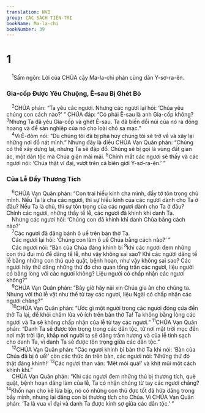```yaml
---
translation: NVB
group: CÁC SÁCH TIÊN-TRI
bookName: Ma-la-chi 
bookNumber: 39
---
```


<div class="title"><h1>1</h1></div>
<span class="verse ma_1_1"> <sup>1</sup>Sấm ngôn: Lời của CHÚA cậy Ma-la-chi phán cùng dân Y-sơ-ra-ên. <br/></span>
<div class="title"><h3>Gia-cốp Được Yêu Chuộng, Ê-sau Bị Ghét Bỏ </h3></div>
<span class="verse ma_1_2"> <sup>2</sup>CHÚA phán: “Ta yêu các ngươi. Nhưng các ngươi lại hỏi: ‘Chúa yêu chúng con cách nào?’ ” CHÚA đáp: “Có phải Ê-sau là anh Gia-cốp không? </span>
<span class="verse ma_1_3"><sup>3</sup>Nhưng Ta đã yêu Gia-cốp và ghét Ê-sau. Ta đã biến đổi núi của nó ra đồng hoang và để sản nghiệp của nó cho loài chó sa mạc.” <br/></span>
<span class="verse ma_1_4"> <sup>4</sup>Vì Ê-đôm nói: “Dù chúng tôi đã bị phá hủy chúng tôi sẽ trở về và xây lại những nơi đổ nát mình.” Nhưng đây là điều CHÚA Vạn Quân phán: “Chúng có thể xây dựng lại, nhưng Ta sẽ đập đổ. Chúng sẽ bị gọi là vùng đất gian ác, một dân tộc mà Chúa giận mãi mãi. </span>
<span class="verse ma_1_5"><sup>5</sup>Chính mắt các ngươi sẽ thấy và các ngươi nói: ‘Chúa thật vĩ đại, vượt trên cả biên giới Y-sơ-ra-ên.’ ” <br/></span>
<div class="title"><h3>Của Lễ Đầy Thương Tích </h3></div>
<span class="verse ma_1_6"> <sup>6</sup>CHÚA Vạn Quân phán: “Con trai hiếu kính cha mình, đầy tớ tôn trọng chủ mình. Nếu Ta là cha các ngươi, thì sự hiếu kính của các ngươi dành cho Ta ở đâu? Nếu Ta là chủ, thì sự tôn trọng của các ngươi dành cho Ta ở đâu? Chính các ngươi, những thầy tế lễ, các ngươi đã khinh khi danh Ta. <br/> Nhưng các ngươi hỏi: ‘Chúng con đã khinh khi danh Chúa bằng cách nào?’ <br/></span>
<span class="verse ma_1_7"> <sup>7</sup>Các ngươi đã dâng bánh ô uế trên bàn thờ Ta. <br/> Các ngươi lại hỏi: ‘Chúng con làm ô uế Chúa bằng cách nào?’ ” <br/> Các ngươi nói: “Bàn của Chúa đáng khinh bỉ </span>
<span class="verse ma_1_8"><sup>8</sup>khi các ngươi đem những con thú đui mù để dâng tế lễ, như vậy không sai sao? Khi các ngươi dâng tế lễ bằng những con thú què quặt, bệnh hoạn, như vậy không sai sao? Các ngươi hãy thử dâng những thứ đó cho quan tổng trấn các ngươi, liệu người có bằng lòng với các ngươi không? Liệu người có chấp nhận các ngươi không?” <br/></span>
<span class="verse ma_1_9"> <sup>9</sup>CHÚA Vạn Quân phán: “Bây giờ hãy nài xin Chúa gia ân cho chúng ta. Nhưng với thứ lễ vật như thế từ tay các ngươi, liệu Ngài có chấp nhận các ngươi chăng?” <br/></span>
<span class="verse ma_1_10"> <sup>10</sup>CHÚA Vạn Quân phán: “Ước gì một người trong các ngươi đóng cửa đền thờ Ta lại, để khỏi châm lửa vô ích trên bàn thờ Ta! Ta không bằng lòng các ngươi và Ta sẽ không chấp nhận của lễ từ tay các ngươi.” </span>
<span class="verse ma_1_11"><sup>11</sup>CHÚA Vạn Quân phán: “Danh Ta sẽ được tôn trọng trong các dân tộc, từ nơi mặt trời mọc đến nơi mặt trời lặn, khắp nơi người ta sẽ dâng trầm hương và của lễ tinh sạch cho danh Ta, vì danh Ta sẽ được tôn trọng giữa các dân tộc.” <br/></span>
<span class="verse ma_1_12"> <sup>12</sup>CHÚA Vạn Quân phán: “Các ngươi khinh bỉ bàn thờ Ta khi nói: ‘Bàn của Chúa đã bị ô uế!’ còn các thức ăn trên bàn, các ngươi nói: ‘Những thứ đó thật đáng khinh!’ </span>
<span class="verse ma_1_13"><sup>13</sup>Các ngươi than vãn: ‘Mệt mỏi quá!’ và khịt mũi một cách khinh khi.” <br/> CHÚA Vạn Quân phán: “Khi các ngươi đem những thú bị thương tích, què quặt, bệnh hoạn dâng làm của lễ, Ta có nhận chúng từ tay các ngươi chăng? </span>
<span class="verse ma_1_14"><sup>14</sup>Khốn nạn cho kẻ lừa bịp, nó có những con thú đực tốt đã hứa dâng trong bầy mình, nhưng lại dâng con bị thương tích cho Chúa. Vì CHÚA Vạn Quân phán: ‘Ta là vua vĩ đại và danh Ta được kính sợ giữa các dân tộc.’ ” <br/></span>
